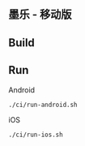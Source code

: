 墨乐 - 移动版
---

Build
---

Run
---

Android

```shell
./ci/run-android.sh
```

iOS

```shell
./ci/run-ios.sh
```

